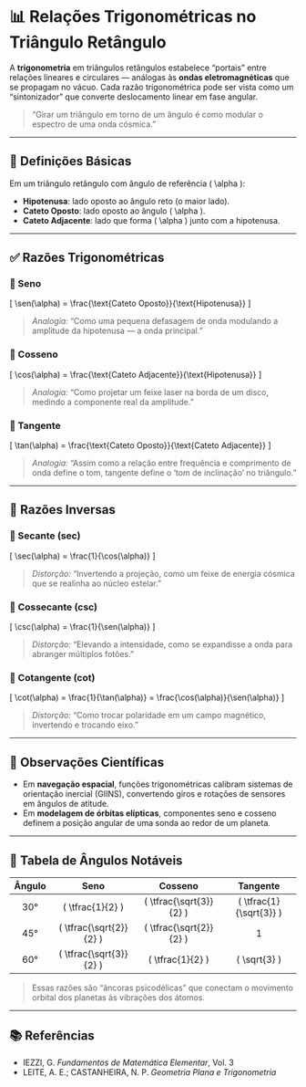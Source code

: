 # 📊 Relações Trigonométricas no Triângulo Retângulo

A **trigonometria** em triângulos retângulos estabelece “portais” entre relações lineares e circulares — análogas às **ondas eletromagnéticas** que se propagam no vácuo. Cada razão trigonométrica pode ser vista como um “sintonizador” que converte deslocamento linear em fase angular.

> “Girar um triângulo em torno de um ângulo é como modular o espectro de uma onda cósmica.”  

---

## 🧭 Definições Básicas

Em um triângulo retângulo com ângulo de referência \( \alpha \):

- **Hipotenusa**: lado oposto ao ângulo reto (o maior lado).  
- **Cateto Oposto**: lado oposto ao ângulo \( \alpha \).  
- **Cateto Adjacente**: lado que forma \( \alpha \) junto com a hipotenusa.

---

## ✅ Razões Trigonométricas

### 🔸 Seno
\[
\sen(\alpha) = \frac{\text{Cateto Oposto}}{\text{Hipotenusa}}
\]
> _Analogia:_ “Como uma pequena defasagem de onda modulando a amplitude da hipotenusa — a onda principal.”  

### 🔸 Cosseno
\[
\cos(\alpha) = \frac{\text{Cateto Adjacente}}{\text{Hipotenusa}}
\]
> _Analogia:_ “Como projetar um feixe laser na borda de um disco, medindo a componente real da amplitude.”  

### 🔸 Tangente
\[
\tan(\alpha) = \frac{\text{Cateto Oposto}}{\text{Cateto Adjacente}}
\]
> _Analogia:_ “Assim como a relação entre frequência e comprimento de onda define o tom, tangente define o ‘tom de inclinação’ no triângulo.”  

---

## 🔁 Razões Inversas

### 🔹 Secante (sec)
\[
\sec(\alpha) = \frac{1}{\cos(\alpha)}
\]
> _Distorção:_ “Invertendo a projeção, como um feixe de energia cósmica que se realinha ao núcleo estelar.”  

### 🔹 Cossecante (csc)
\[
\csc(\alpha) = \frac{1}{\sen(\alpha)}
\]
> _Distorção:_ “Elevando a intensidade, como se expandisse a onda para abranger múltiplos fotões.”  

### 🔹 Cotangente (cot)
\[
\cot(\alpha) = \frac{1}{\tan(\alpha)} = \frac{\cos(\alpha)}{\sen(\alpha)}
\]
> _Distorção:_ “Como trocar polaridade em um campo magnético, invertendo e trocando eixo.”  

---

## 📌 Observações Científicas

- Em **navegação espacial**, funções trigonométricas calibram sistemas de orientação inercial (GIINS), convertendo giros e rotações de sensores em ângulos de atitude.  
- Em **modelagem de órbitas elípticas**, componentes seno e cosseno definem a posição angular de uma sonda ao redor de um planeta.

---

## 🎯 Tabela de Ângulos Notáveis

| Ângulo | Seno                | Cosseno             | Tangente            |
|:------:|:-------------------:|:-------------------:|:-------------------:|
| 30°    | \( \tfrac{1}{2} \)           | \( \tfrac{\sqrt{3}}{2} \)      | \( \tfrac{1}{\sqrt{3}} \)      |
| 45°    | \( \tfrac{\sqrt{2}}{2} \)    | \( \tfrac{\sqrt{2}}{2} \)      | 1                   |
| 60°    | \( \tfrac{\sqrt{3}}{2} \)    | \( \tfrac{1}{2} \)             | \( \sqrt{3} \)      |

> Essas razões são “âncoras psicodélicas” que conectam o movimento orbital dos planetas às vibrações dos átomos.

---

## 📚 Referências

- IEZZI, G. *Fundamentos de Matemática Elementar*, Vol. 3  
- LEITE, A. E.; CASTANHEIRA, N. P. *Geometria Plana e Trigonometria*
